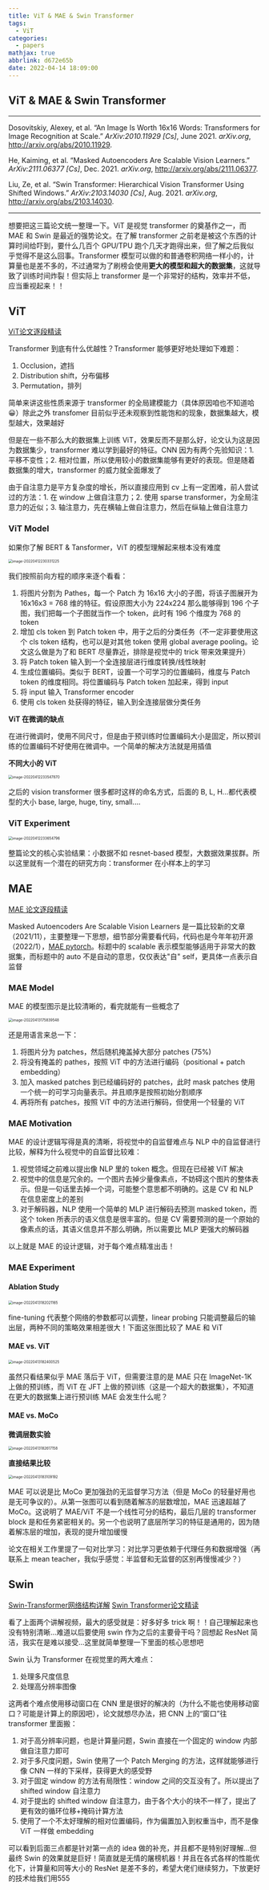 ```yaml
---
title: ViT & MAE & Swin Transformer
tags:
  - ViT
categories:
  - papers
mathjax: true
abbrlink: d672e65b
date: 2022-04-14 18:09:00
---
```


## ViT & MAE & Swin Transformer

---

Dosovitskiy, Alexey, et al. “An Image Is Worth 16x16 Words: Transformers for Image Recognition at Scale.” *ArXiv:2010.11929 [Cs]*, June 2021. *arXiv.org*, http://arxiv.org/abs/2010.11929.

He, Kaiming, et al. “Masked Autoencoders Are Scalable Vision Learners.” *ArXiv:2111.06377 [Cs]*, Dec. 2021. *arXiv.org*, http://arxiv.org/abs/2111.06377.

Liu, Ze, et al. “Swin Transformer: Hierarchical Vision Transformer Using Shifted Windows.” *ArXiv:2103.14030 [Cs]*, Aug. 2021. *arXiv.org*, http://arxiv.org/abs/2103.14030.

---

想要把这三篇论文统一整理一下。ViT 是视觉 transformer 的奠基作之一，而 MAE 和 Swin 是最近的强势论文。在了解 transformer 之前老是被这个东西的计算时间给吓到，要什么几百个 GPU/TPU 跑个几天才跑得出来，但了解之后我似乎觉得不是这么回事。Transformer 模型可以做的和普通卷积网络一样小的，计算量也是差不多的，不过通常为了刷榜会使用**更大的模型和超大的数据集**，这就导致了训练时间炸裂！但实际上 transformer 是一个非常好的结构，效率并不低，应当重视起来！！

## ViT

[ViT论文逐段精读](https://www.bilibili.com/video/BV15P4y137jb/?spm_id_from=333.788)

Transformer 到底有什么优越性？Transformer 能够更好地处理如下难题：

1. Occlusion，遮挡
2. Distribution shift，分布偏移
3. Permutation，排列

简单来讲这些性质来源于 transformer 的全局建模能力（具体原因咱也不知道哈😀）除此之外 transfomer 目前似乎还未观察到性能饱和的现象，数据集越大，模型越大，效果越好

但是在一些不那么大的数据集上训练 ViT，效果反而不是那么好，论文认为这是因为数据集少，transformer 难以学到最好的特征。CNN 因为有两个先验知识：1. 平移不变性；2. 相对位置，所以使用较小的数据集能够有更好的表现。但是随着数据集的增大，transformer 的威力就全面爆发了

由于自注意力是平方复杂度的增长，所以直接应用到 cv 上有一定困难，前人尝试过的方法：1. 在 window 上做自注意力；2. 使用 sparse transformer，为全局注意力的近似；3. 轴注意力，先在横轴上做自注意力，然后在纵轴上做自注意力

### ViT Model

如果你了解 BERT & Tansformer，ViT 的模型理解起来根本没有难度

<img src="ViT & MAE & Swin Transformer/image-20220412230331225.png" alt="image-20220412230331225" style="zoom:50%;" />

我们按照前向方程的顺序来逐个看看：

1. 将图片分割为 Pathes，每一个 Patch 为 16x16 大小的子图，将该子图展开为 16x16x3 = 768 维的特征。假设原图大小为 224x224 那么能够得到 196 个子图，我们把每一个子图就当作一个 token，此时有 196 个维度为 768 的 token
2. 增加 cls token 到 Patch token 中，用于之后的分类任务（不一定非要使用这个 cls token 结构，也可以是对其他 token 使用 global average pooling。论文这么做是为了和 BERT 尽量靠近，排除是视觉中的 trick 带来效果提升）
3. 将 Patch token 输入到一个全连接层进行维度转换/线性映射
4. 生成位置编码。类似于 BERT，设置一个可学习的位置编码，维度与 Patch token 的维度相同。将位置编码与 Patch token 加起来，得到 input
5. 将 input 输入 Transformer encoder
6. 使用 cls token 处获得的特征，输入到全连接层做分类任务

**ViT 在微调的缺点**

在进行微调时，使用不同尺寸，但是由于预训练时位置编码大小是固定，所以预训练的位置编码不好使用在微调中。一个简单的解决方法就是用插值

**不同大小的 ViT**

<img src="ViT & MAE & Swin Transformer/image-20220412233547870.png" alt="image-20220412233547870" style="zoom:50%;" />

之后的 vision transformer 很多都时这样的命名方式，后面的 B, L, H...都代表模型的大小 base, large, huge, tiny, small....

### ViT Experiment

<img src="ViT & MAE & Swin Transformer/image-20220412233654796.png" alt="image-20220412233654796" style="zoom: 50%;" />

整篇论文的核心实验结果：小数据不如 resnet-based 模型，大数据效果拔群。所以这里就有一个潜在的研究方向：transformer 在小样本上的学习

## MAE

[MAE 论文逐段精读](https://www.bilibili.com/video/BV1sq4y1q77t/?spm_id_from=333.788)

Masked Autoencoders Are Scalable Vision Learners 是一篇比较新的文章（2021/11），主要整理一下思想，细节部分需要看代码，代码也是今年年初开源（2022/1），[MAE pytorch](https://github.com/facebookresearch/mae)。标题中的 scalable 表示模型能够适用于非常大的数据集，而标题中的 auto 不是自动的意思，仅仅表达"自" self，更具体一点表示自监督

### MAE Model

MAE 的模型图示是比较清晰的，看完就能有一些概念了

<img src="ViT & MAE & Swin Transformer/image-20220413175839548.png" alt="image-20220413175839548" style="zoom:50%;" />

还是用语言来总一下：

1. 将图片分为 patches，然后随机掩盖掉大部分 patches (75%)
2. 将没有掩盖的 pathes，按照 ViT 中的方法进行编码（positional + patch embedding）
3. 加入 masked patches 到已经编码好的 patches，此时 mask patches 使用一个统一的可学习向量表示。并且顺序是按照初始分割顺序
4. 再将所有 patches，按照 ViT 中的方法进行解码，但使用一个轻量的 ViT

### MAE Motivation

MAE 的设计逻辑写得是真的清晰，将视觉中的自监督难点与 NLP 中的自监督进行比较，解释为什么视觉中的自监督比较难：

1. 视觉领域之前难以提出像 NLP 里的 token 概念。但现在已经被 ViT 解决
2. 视觉中的信息是冗余的。一个图片去掉少量像素点，不妨碍这个图片的整体表示。但是一句话里去掉一个词，可能整个意思都不明确的。这是 CV 和 NLP 在信息密度上的差别
3. 对于解码器，NLP 使用一个简单的 MLP 进行解码去预测 masked token，而这个 token 所表示的语义信息是很丰富的。但是 CV 需要预测的是一个原始的像素点的话，其语义信息并不那么明确，所以需要比 MLP 更强大的解码器

以上就是 MAE 的设计逻辑，对于每个难点精准出击！

### MAE Experiment

#### Ablation Study

<img src="ViT & MAE & Swin Transformer/image-20220413182021165.png" alt="image-20220413182021165" style="zoom:50%;" />

fine-tuning 代表整个网络的参数都可以调整，linear probing 只能调整最后的输出层，两种不同的策略效果相差很大！下面这张图比较了 MAE 和 ViT

#### MAE vs. ViT

<img src="ViT & MAE & Swin Transformer/image-20220413182400525.png" alt="image-20220413182400525" style="zoom:50%;" />

虽然只看结果似乎 MAE 落后于 ViT，但需要注意的是 MAE 只在 ImageNet-1K 上做的预训练，而 ViT 在 JFT 上做的预训练（这是一个超大的数据集），不知道在更大的数据集上进行预训练 MAE 会发生什么呢？

#### MAE vs. MoCo

**微调层数实验**

<img src="ViT & MAE & Swin Transformer/image-20220413182617158.png" alt="image-20220413182617158" style="zoom:50%;" />

**直接结果比较**

<img src="ViT & MAE & Swin Transformer/image-20220413183109192.png" alt="image-20220413183109192" style="zoom:50%;" />

MAE 可以说是比 MoCo 更加强劲的无监督学习方法（但是 MoCo 的轻量好用也是无可争议的）。从第一张图可以看到随着解冻的层数增加，MAE 迅速超越了 MoCo。这说明了 MAE/ViT 不是一个线性可分的结构，最后几层的 transformer block 是和任务紧密相关的。另一个也说明了底层所学习的特征是通用的，因为随着解冻层的增加，表现的提升增加缓慢

论文在相关工作里提了一句对比学习：对比学习更依赖于代理任务和数据增强（再联系上 mean teacher，我似乎感觉：半监督和无监督的区别再慢慢减少？）

## Swin

[Swin-Transformer网络结构详解](https://www.bilibili.com/video/BV1pL4y1v7jC/?spm_id_from=333.788) [Swin Transformer论文精读](https://www.bilibili.com/video/BV13L4y1475U/?spm_id_from=333.788)

看了上面两个讲解视频，最大的感受就是：好多好多 trick 啊！！自己理解起来也没有特别清晰...难道以后要使用 swin 作为之后的主要骨干吗？回想起 ResNet 简洁，我实在是难以接受...这里就简单整理一下里面的核心思想吧

Swin 认为 Transformer 在视觉里的两大难点：

1. 处理多尺度信息
2. 处理高分辨率图像

这两者个难点使用移动窗口在 CNN 里是很好的解决的（为什么不能也使用移动窗口？可能是计算上的原因吧），论文就想尽办法，把 CNN 上的“窗口”往 transformer 里面搬：

1. 对于高分辨率问题，也是计算量问题，Swin 直接在一个固定的 window 内部做自注意力即可 
2. 对于多尺度问题，Swin 使用了一个 Patch Merging 的方法，这样就能够进行像 CNN 一样的下采样，获得更大的感受野
3. 对于固定 window 的方法有局限性：window 之间的交互没有了。所以提出了 shifted window 自注意力
4. 对于提出的 shifted window 自注意力，由于各个大小的块不一样了，提出了更有效的循环位移+掩码计算方法
5. 使用了一个不太好理解的相对位置编码，作为偏置加入到权重当中，而不是像 ViT 一样做 embedding

可以看到后面三点都是针对第一点的 idea 做的补充，并且都不是特别好理解...但最终 Swin 的效果就是巨好！简直就是无情的屠榜机器！并且在各式各样的性能优化下，计算量和同等大小的 ResNet 是差不多的，希望大佬们继续努力，下放更好的技术给我们用555
